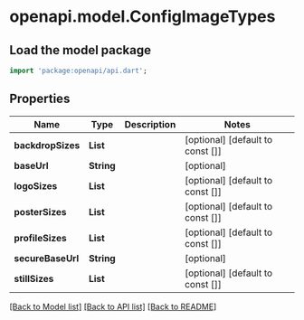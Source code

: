 # openapi.model.ConfigImageTypes

## Load the model package
```dart
import 'package:openapi/api.dart';
```

## Properties
Name | Type | Description | Notes
------------ | ------------- | ------------- | -------------
**backdropSizes** | **List<String>** |  | [optional] [default to const []]
**baseUrl** | **String** |  | [optional] 
**logoSizes** | **List<String>** |  | [optional] [default to const []]
**posterSizes** | **List<String>** |  | [optional] [default to const []]
**profileSizes** | **List<String>** |  | [optional] [default to const []]
**secureBaseUrl** | **String** |  | [optional] 
**stillSizes** | **List<String>** |  | [optional] [default to const []]

[[Back to Model list]](../README.md#documentation-for-models) [[Back to API list]](../README.md#documentation-for-api-endpoints) [[Back to README]](../README.md)


